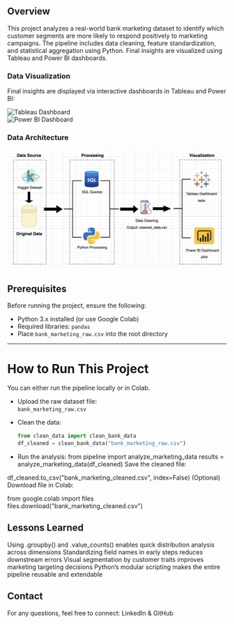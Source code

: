 ## Overview

This project analyzes a real-world bank marketing dataset to identify which customer segments are more likely to respond positively to marketing campaigns. The pipeline includes data cleaning, feature standardization, and statistical aggregation using Python. Final insights are visualized using Tableau and Power BI dashboards.

### Data Visualization

Final insights are displayed via interactive dashboards in Tableau and Power BI:

![Tableau Dashboard](bank_marketing_customer_explorer.twbx.png)  
![Power BI Dashboard](bank_marketing_customer_behavior.pbix.png)

### Data Architecture

![Data Architecture](bank_marketing_predictive_architecture.png)

## Prerequisites

Before running the project, ensure the following:

- Python 3.x installed (or use Google Colab)
- Required libraries: `pandas`
- Place `bank_marketing_raw.csv` into the root directory

---

# How to Run This Project

You can either run the pipeline locally or in Colab.

- Upload the raw dataset file:  
   `bank_marketing_raw.csv`

- Clean the data:
   ```python
   from clean_data import clean_bank_data
   df_cleaned = clean_bank_data("bank_marketing_raw.csv")

- Run the analysis:
 from pipeline import analyze_marketing_data
 results = analyze_marketing_data(df_cleaned)
 Save the cleaned file:

 df_cleaned.to_csv("bank_marketing_cleaned.csv", index=False)
 (Optional) Download file in Colab:

 from google.colab import files
 files.download("bank_marketing_cleaned.csv")

## Lessons Learned

Using .groupby() and .value_counts() enables quick distribution analysis across dimensions
Standardizing field names in early steps reduces downstream errors
Visual segmentation by customer traits improves marketing targeting decisions
Python’s modular scripting makes the entire pipeline reusable and extendable

## Contact
For any questions, feel free to connect: LinkedIn & GitHub

